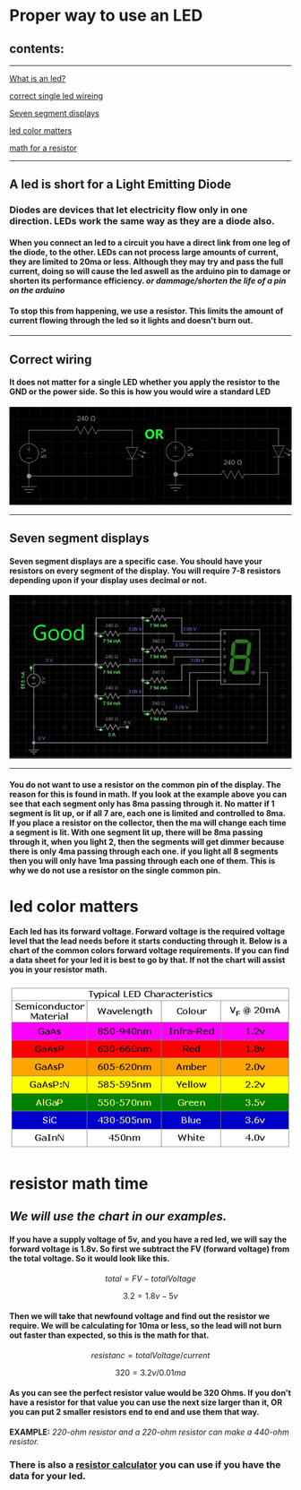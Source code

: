 # Proper way to use an LED

## contents:

---

[What is an led?](#A-led-is-short-for-a-Light-Emitting-Diode)

[correct single led wireing](#Correct-wiring)

[Seven segment displays](#Seven-segment-displays)

[led color matters](#led-color-matters)

[math for a resistor](#resistor-math-time)

---

## A led is short for a Light Emitting Diode

### Diodes are devices that let electricity flow only in one direction. LEDs work the same way as they are a diode also.

#### When you connect an led to a circuit you have a direct link from one leg of the diode, to the other.  LEDs can not process large amounts of current, they are limited to 20ma or less. Although they may try and pass the full current, doing so will cause the led aswell as the arduino pin to damage or shorten its performance efficiency. *or dammage/shorten the life of a pin on the arduino*

#### To stop this from happening, we use a resistor. This limits the amount of current flowing through the led so it lights and doesn't burn out.


---

## Correct wiring

#### It does not matter for a single LED whether you apply the resistor to the GND or the power side.  So this is how you would wire a standard LED

![correct LED wiring](images/ledFinal.png "Correct LED wiring")

---

## Seven segment displays

#### Seven segment displays are a specific case. You **should** have your resistors on every segment of the display. You will require 7-8 resistors depending upon if your display uses decimal or not.

![seven Segment Display](images/sevenSegment.png "correct wiring for a display")

---

#### You do not want to use a resistor on the common pin of the display. The reason for this is found in math. If you look at the example above you can see that each segment only has 8ma passing through it. No matter if 1 segment is lit up, or if all 7 are, each one is limited and controlled to 8ma. If you place a resistor on the collector, then the ma will change each time a segment is lit. With one segment lit up, there will be 8ma passing through it, when you light 2, then the segments will get dimmer because there is only 4ma passing through each one. if you light all 8 segments then you will only have 1ma passing through each one of them. This is why we do not use a resistor on the single common pin.

# led color matters

#### Each led has its forward voltage. Forward voltage is the required voltage level that the lead needs before it starts conducting through it. Below is a chart of the common colors forward voltage requirements. If you can find a data sheet for your led it is best to go by that. If not the chart will assist you in your resistor math.

![led Chart](images/forwardVoltage.png "led color chart")

# resistor math time

## _We will use the chart in our examples._

#### If you have a supply voltage of 5v, and you have a red led, we will say the forward voltage is 1.8v. So first we subtract the FV \(forward voltage\) from the total voltage. So it would look like this.

$$ total = FV-totalVoltage $$

$$ 3.2 = 1.8v - 5v $$

#### Then we will take that newfound voltage and find out the resistor we require. We will be calculating for 10ma or less, so the lead will not burn out faster than expected, so this is the math for that.

$$ resistanc = totalVoltage / current$$

$$ 320 = 3.2v/0.01ma$$

#### As you can see the perfect resistor value would be 320 Ohms. If you don't have a resistor for that value you can use the next size larger than it, OR you can put 2 smaller resistors end to end and use them that way.

**EXAMPLE:** _220-ohm resistor and a 220-ohm resistor can make a 440-ohm resistor._

### There is also a [resistor calculator](https://ohmslawcalculator.com/led-resistor-calculator "resistor online calculator") you can use if you have the data for your led.
